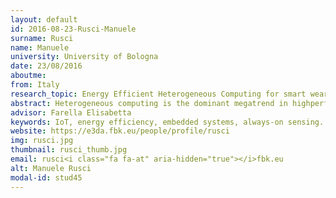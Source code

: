 ```yaml
---
layout: default 
id: 2016-08-23-Rusci-Manuele
surname: Rusci
name: Manuele
university: University of Bologna
date: 23/08/2016
aboutme: 
from: Italy
research_topic: Energy Efficient Heterogeneous Computing for smart wearable
abstract: Heterogeneous computing is the dominant megatrend in highperformance and mobile computing architecture. It is the second revolution, after the transition from single to multi-core, caused by the requirement for exponentially increasing energy efficiency, which cannot be met simply by technology scaling. The doctoral project will look into heterogeneous computing opportunities for ultra-low power platforms, such as those used for Internet of Things (IoT) applications. The defining characteristic of these applications is that they must fit in a power envelope of a few tens of mW, which at least one order of magnitude lower than the target of current heterogeneous computing solutions.
advisor: Farella Elisabetta
keywords: IoT, energy efficiency, embedded systems, always-on sensing. Heterogenous architectures
website: https://e3da.fbk.eu/people/profile/rusci
img: rusci.jpg
thumbnail: rusci_thumb.jpg
email: rusci<i class="fa fa-at" aria-hidden="true"></i>fbk.eu
alt: Manuele Rusci
modal-id: stud45
---
```

